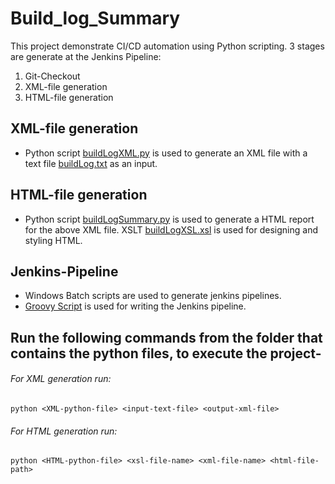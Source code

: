 # Build_log_Summary
This project demonstrate CI/CD automation using Python scripting.
3 stages are generate at the Jenkins Pipeline:
1. Git-Checkout
2. XML-file generation
3. HTML-file generation

## XML-file generation
* Python script [buildLogXML.py](https://github.com/twinkle-das/Build_log_Summary/blob/master/buildLogXML.py) is used to generate an XML file with a 
text file [buildLog.txt](https://github.com/twinkle-das/Build_log_Summary/blob/master/buildLog.txt) as an input.

## HTML-file generation
* Python script [buildLogSummary.py](https://github.com/twinkle-das/Build_log_Summary/blob/master/buildLogSummary.py) is used to generate a HTML report for the above XML file. 
XSLT [buildLogXSL.xsl](https://github.com/twinkle-das/Build_log_Summary/blob/master/buildLogXSL.xsl) is used for designing and styling HTML.

## Jenkins-Pipeline
* Windows Batch scripts are used to generate jenkins pipelines.
* [Groovy Script](https://github.com/twinkle-das/Build_log_Summary/blob/master/build_log_summary_pipeline_script.txt) is used for writing the Jenkins pipeline.

## Run the following commands from the folder that contains the python files, to execute the project-
###### For XML generation run:
`python <XML-python-file> <input-text-file> <output-xml-file>`

###### For HTML generation run:
`python <HTML-python-file> <xsl-file-name> <xml-file-name> <html-file-path>`

